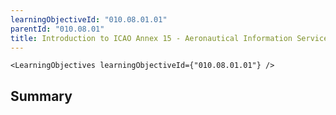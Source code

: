 ```yaml
---
learningObjectiveId: "010.08.01.01"
parentId: "010.08.01"
title: Introduction to ICAO Annex 15 - Aeronautical Information Service (AIS)
---
```


```tsx eval
<LearningObjectives learningObjectiveId={"010.08.01.01"} />
```

## Summary
